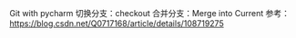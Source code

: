Git with pycharm
切换分支：checkout
合并分支：Merge into Current
参考：https://blog.csdn.net/Q0717168/article/details/108719275





